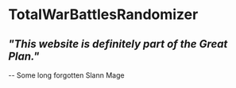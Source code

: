 # TotalWarBattlesRandomizer
## *"This website is definitely part of the Great Plan."*
-- Some long forgotten Slann Mage